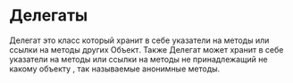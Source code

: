# Делегаты

Делегат это класс который хранит в себе указатели на методы или ссылки на методы других Объект․
Также Делегат может хранит в себе указатели на методы или ссылки на методы не 
принадлежащий не какому объекту , так называемые анонимные методы․
